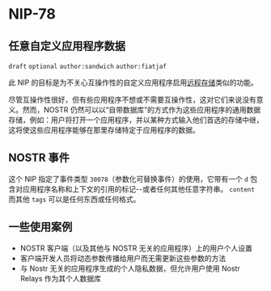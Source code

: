 NIP-78
======

任意自定义应用程序数据
-------------------------

 `draft` `optional` `author:sandwich` `author:fiatjaf`

此 NIP 的目标是为不关心互操作性的自定义应用程序启用[远程存储](https://remotestorage.io/)类似的功能。

尽管互操作性很好，但有些应用程序不想或不需要互操作性，这对它们来说没有意义。然而，NOSTR 仍然可以以“自带数据库”的方式作为这些应用程序的通用数据存储，例如：用户将打开一个应用程序，并以某种方式输入他们首选的存储中继，这将使这些应用程序能够在那里存储特定于应用程序的数据。

## NOSTR 事件

这个 NIP 指定了事件类型 `30078`（参数化可替换事件）的使用，它带有一个 `d` 包含对应用程序名称和上下文的引用的标记--或者任何其他任意字符串。 `content` 而其他 `tags` 可以是任何东西或任何格式。

## 一些使用案例

 - NOSTR 客户端（以及其他与 NOSTR 无关的应用程序）上的用户个人设置
 - 客户端开发人员将动态参数传播给用户而无需更新这些参数的方法
 - 与 Nostr 无关的应用程序生成的个人隐私数据，但允许用户使用 Nostr Relays 作为其个人数据库
